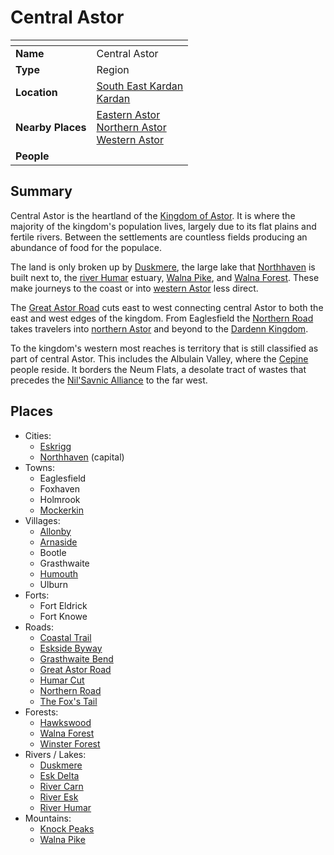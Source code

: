 # Central Astor

| []() | |
| --- | --- |
| **Name** | Central Astor |
| **Type** | Region |
| **Location** | [South East Kardan](south-east-kardan.md)<br />[Kardan](../continents/kardan.md) |
| **Nearby Places** | [Eastern Astor](eastern-astor.md)<br />[Northern Astor](northern-astor.md)<br />[Western Astor](western-astor.md) |
| **People** | |

## Summary

Central Astor is the heartland of the [Kingdom of Astor](../../civilisations/kingdom-of-astor/README.md). It is where the majority of the kingdom's population lives, largely due to its flat plains and fertile rivers. Between the settlements are countless fields producing an abundance of food for the populace.

The land is only broken up by [Duskmere](../rivers-lakes/duskmere.md), the large lake that [Northhaven](../cities/northhaven.md) is built next to, the [river Humar](../rivers-lakes/river-humar.md) estuary, [Walna Pike](../mountains/walna-pike.md), and [Walna Forest](../forests/walna-forest.md). These make journeys to the coast or into [western Astor](western-astor.md) less direct.

The [Great Astor Road](../roads/great-astor-road.md) cuts east to west connecting central Astor to both the east and west edges of the kingdom. From Eaglesfield the [Northern Road](../roads/northern-road.md) takes travelers into [northern Astor](northern-astor.md) and beyond to the [Dardenn Kingdom](../../civilisations/dardenn-kingdom/README.md).

To the kingdom's western most reaches is territory that is still classified as part of central Astor. This includes the Albulain Valley, where the [Cepine](../../ethnicities/cepine.md) people reside. It borders the Neum Flats, a desolate tract of wastes that precedes the [Nil'Savnic Alliance](../../civilisations/nilsavnic-alliance/README.md) to the far west.

## Places

- Cities:
  - [Eskrigg](../cities/eskrigg.md)
  - [Northhaven](../cities/northhaven.md) (capital)
- Towns:
  - Eaglesfield
  - Foxhaven
  - Holmrook
  - [Mockerkin](../towns/mockerkin.md)
- Villages:
  - [Allonby](../villages/allonby.md)
  - [Arnaside](../villages/arnaside.md)
  - Bootle
  - Grasthwaite
  - [Humouth](../villages/humouth.md)
  - Ulburn
- Forts:
  - Fort Eldrick
  - Fort Knowe
- Roads:
  - [Coastal Trail](../roads/coastal-trail.md)
  - [Eskside Byway](../roads/eskside-byway.md)
  - [Grasthwaite Bend](../roads/grasthwaite-bend.md)
  - [Great Astor Road](../roads/great-astor-road.md)
  - [Humar Cut](../roads/humar-cut.md)
  - [Northern Road](../roads/northern-road.md)
  - [The Fox's Tail](../roads/the-foxs-tail.md)
- Forests:
  - [Hawkswood](../forests/hawkswood.md)
  - [Walna Forest](../forests/walna-forest.md)
  - [Winster Forest](../forests/winster-forest.md)
- Rivers / Lakes:
  - [Duskmere](../rivers-lakes/duskmere.md)
  - [Esk Delta](../rivers-lakes/esk-delta.md)
  - [River Carn](../rivers-lakes/river-carn.md)
  - [River Esk](../rivers-lakes/river-esk.md)
  - [River Humar](../rivers-lakes/river-humar.md)
- Mountains:
  - [Knock Peaks](../mountains/knock-peaks.md)
  - [Walna Pike](../mountains/walna-pike.md)
